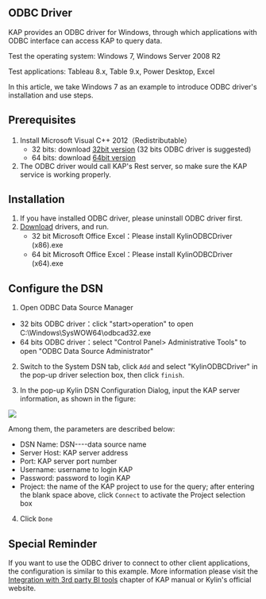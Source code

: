 ## ODBC Driver

KAP provides an ODBC driver for Windows, through which applications with ODBC interface can access KAP to query data. 

Test the operating system: Windows 7, Windows Server 2008 R2

Test applications: Tableau 8.x, Table 9.x, Power Desktop, Excel

In this article, we take Windows 7 as an example to introduce ODBC driver's installation and use steps. 

## Prerequisites

1. Install Microsoft Visual C++ 2012（Redistributable）
   * 32 bits: download [32bit version](http://download.microsoft.com/download/1/6/B/16B06F60-3B20-4FF2-B699-5E9B7962F9AE/VSU_4/vcredist_x86.exe) (32 bits ODBC driver is suggested)
   * 64 bits: download [64bit version](http://download.microsoft.com/download/1/6/B/16B06F60-3B20-4FF2-B699-5E9B7962F9AE/VSU_4/vcredist_x64.exe)
2. The ODBC driver would call KAP's Rest server, so make sure the KAP service is working properly.

## Installation
1. If you have installed ODBC driver, please uninstall ODBC driver first.
2. [Download](http://kylin.apache.org/download) drivers, and run.
   * 32 bit Microsoft Office Excel：Please install KylinODBCDriver (x86).exe
   * 64 bit Microsoft Office Excel：Please install KylinODBCDriver (x64).exe

## Configure the DSN

1. Open ODBC Data Source Manager

* 32 bits ODBC driver：click "start>operation" to open C:\Windows\SysWOW64\odbcad32.exe
* 64 bits ODBC driver：select "Control Panel> Administrative Tools" to open "ODBC Data Source Administrator" 


2. Switch to the System DSN tab, click `Add` and select "KylinODBCDriver" in the pop-up driver selection box, then click `finish`.


3. In the pop-up Kylin DSN Configuration Dialog, input the KAP server information, as shown in the figure: 

![](images/odbc/03.png)

Among them, the parameters are described below: 

* DSN Name: DSN----data source name
* Server Host: KAP server address
* Port: KAP server port number
* Username: username to login KAP 
* Password: password to login KAP 
* Project: the name of the KAP project to use for the query; after entering the blank space above, click `Connect` to activate the Project selection box 

4. Click `Done` 



## Special Reminder

If you want to use the ODBC driver to connect to other client applications, the configuration is similar to this example. More information please visit the [Integration with 3rd party BI tools](../integration/README.md) chapter of KAP manual or Kylin's official website.